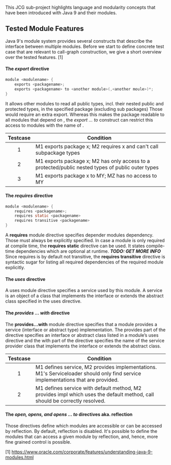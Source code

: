This JCG sub-project highlights language and modularity concepts that have been
introduced with Java 9 and their modules.

## Tested Module Features

Java 9's module system provides several constructs that describe the interface between
multiple modules. Before we start to define concrete test case that are relevant to
call-graph construction, we give a short overview over the tested features. [1]

#### The ___export___ directive
```java
module <modulename> {
    exports <packagename>;
    exports <packagename> to <another module>(,<another moule>)*;
}
```
It allows other modules to read all public types, incl. their nested public and protected types, in the specified package
(excluding sub packages) Those would require an extra export. Whereas this makes
the package readable to all modules that depend on *<modulenname>*, the *export ... to*
construct can restrict this access to modules with the name of <another packagename>.

| Testcase | Condition|
|:--------:|----------|
|1| M1 exports package x; M2 requires x and can't call subpackage types|
|2| M1 exports package x; M2 has only access to a protected/public nested types of public outer types|
|3| M1 exports package x to MY; MZ has no access to MY|

#### The ___requires___ directive
```java
module <modulename> {
    requires <packagename>;
    requires static <packagename>
    requires transitive <packagename>
}
```
A __requires__ module directive specifies depender modules dependency. Those must always be explicitly specified.
In case a module is only required at compile time, the __requires static__ directive can be used. It states compile-time
dependencies which are optional at runtime. ***TODO: GET MORE INFO***
Since requires is by default not transitive, the __requires transitive__ directive is syntactic sugar for listing all
required dependencies of the required module explicitly.

#### The ___uses___ directive

A uses module directive specifies a service used by this module. A service is an object of a class that implements
the interface or extends the abstract class specified in the uses directive.

#### The ___provides ... with___ directive

The __provides…with__ module directive specifies that a module provides a service (interface or abstract type) implementation.
The provides part of the directive specifies an interface or abstract class listed in a module’s uses directive and
the with part of the directive specifies the name of the service provider class that implements the interface or extends the abstract class.

| Testcase | Condition|
|:--------:|----------|
|1| M1 defines service, M2 provides implementations. M1's Serviceloader should only find service implementations that are provided.|
|2| M1 defines service with default method, M2 provides impl which uses the default method, call should be correctly resolved.|

#### The ___open, opens, and opens ... to___ directives aka. reflection

Those directives define which modules are accessible or can be accessed by reflection. By default, reflection is disabled.
It's possible to define the modules that can access a given module by reflection, and, hence, more fine grained control
is possible.



[1] https://www.oracle.com/corporate/features/understanding-java-9-modules.html

